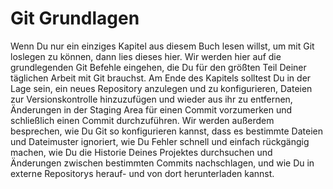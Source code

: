 <!--# Git Basics-->
# Git Grundlagen

<!--If you can read only one chapter to get going with Git, this is it. This chapter covers every basic command you need to do the vast majority of the things you’ll eventually spend your time doing with Git. By the end of the chapter, you should be able to configure and initialize a repository, begin and stop tracking files, and stage and commit changes. We’ll also show you how to set up Git to ignore certain files and file patterns, how to undo mistakes quickly and easily, how to browse the history of your project and view changes between commits, and how to push and pull from remote repositories.-->

Wenn Du nur ein einziges Kapitel aus diesem Buch lesen willst, um mit Git loslegen zu können, dann lies dieses hier. Wir werden hier auf die grundlegenden Git Befehle eingehen, die Du für den größten Teil Deiner täglichen Arbeit mit Git brauchst. Am Ende des Kapitels solltest Du in der Lage sein, ein neues Repository anzulegen und zu konfigurieren, Dateien zur Versionskontrolle hinzuzufügen und wieder aus ihr zu entfernen, Änderungen in der Staging Area für einen Commit vorzumerken und schließlich einen Commit durchzuführen. Wir werden außerdem besprechen, wie Du Git so konfigurieren kannst, dass es bestimmte Dateien und Dateimuster ignoriert, wie Du Fehler schnell und einfach rückgängig machen, wie Du die Historie Deines Projektes durchsuchen und Änderungen zwischen bestimmten Commits nachschlagen, und wie Du in externe Repositorys herauf- und von dort herunterladen kannst.

<!--# Getting a Git Repository-->